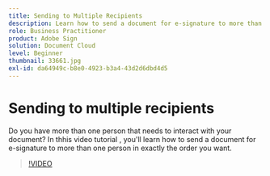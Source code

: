 ```yaml
---
title: Sending to Multiple Recipients
description: Learn how to send a document for e-signature to more than one person in exactly the order you want
role: Business Practitioner
product: Adobe Sign
solution: Document Cloud
level: Beginner
thumbnail: 33661.jpg
exl-id: da64949c-b8e0-4923-b3a4-43d2d6dbd4d5
---
```

# Sending to multiple recipients

Do you have more than one person that needs to interact with your document? In thhis video tutorial , you'll learn how to send a document for e-signature to more than one person in exactly the order you want.

>[!VIDEO](https://video.tv.adobe.com/v/33661?hidetitle=true)

